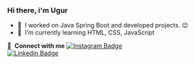 ### Hi there, i'm Ugur <a img src="https://media.giphy.com/media/hvRJCLFzcasrR4ia7z/giphy.gif" width="5%"></a>

- 🔭 &nbsp;I worked on Java Spring Boot and developed projects. :wink:
- 🌱 &nbsp;I’m currently learning HTML, CSS, JavaScript

🔗 &nbsp;**Connect with me**
[![Instagram Badge](https://img.shields.io/badge/-Instagram-C13584?style=flat-quare&labelColor=C13584&logo=instagram&logoColor=white&link=link)](https://www.instagram.com/arcn.sevur/)  
[![Linkedin Badge](https://img.shields.io/badge/LinkedIn-0077B5?style=for-the-badge&logo=linkedin&logoColor=white)](https://www.linkedin.com/in/ugur-arican/) 
